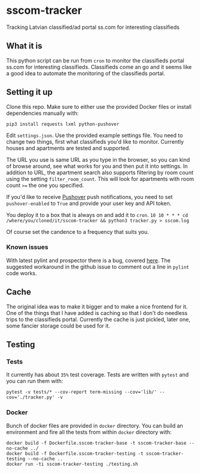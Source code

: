 # sscom-tracker
Tracking Latvian classified/ad portal ss.com for interesting classifieds

## What it is

This python script can be run from `cron` to monitor the classifieds portal ss.com for interesting classifieds.
Classifieds come an go and it seems like a good idea to automate the monitoring of the classifieds portal.

## Setting it up

Clone this repo. Make sure to either use the provided Docker files or install dependencies manually with:

```pip3 install requests lxml python-pushover```

Edit `settings.json`. Use the provided example settings file.
You need to change two things, first what classifieds you'd like to monitor. Currently houses and apartments are tested and supported.

The URL you use is same URL as you type in the browser, so you can kind of browse around, see what works for you and then put it into settings.
In addition to URL, the apartment search also supports filtering by room count using the setting `filter_room_count`.
This will look for apartments with room count `>=` the one you specified.

If you'd like to receive [Pushover](https://pushover.net) push notifications, you need to set `pushover-enabled` to `True` and provide your user key and API token.

You deploy it to a box that is always on and add it to `cron`.
```10 10 * * * cd  /where/you/cloned/it/sscom-tracker && python3 tracker.py > sscom.log```

Of course set the candence to a frequency that suits you.

### Known issues

With latest pylint and prospector there is a bug, covered [here](https://github.com/PyCQA/prospector/issues/393).
The suggested workaround in the github issue to comment out a line in `pylint` code works.

## Cache

The original idea was to make it bigger and to make a nice frontend for it.
One of the things that I have added is caching so that I don't do needless trips to the classifieds portal.
Currently the cache is just pickled, later one, some fancier storage could be used for it.

## Testing

### Tests

It currently has about `35%` test coverage.
Tests are written with `pytest` and you can run them with:

```pytest -v tests/* --cov-report term-missing --cov='lib/' --cov='./tracker.py' -v```

### Docker

Bunch of docker files are provided in `docker` directory.
You can build an environment and fire all the tests from within `docker` directory with:

```
docker build -f Dockerfile.sscom-tracker-base -t sscom-tracker-base --no-cache ../
docker build -f Dockerfile.sscom-tracker-testing -t sscom-tracker-testing --no-cache ..
docker run -ti sscom-tracker-testing ./testing.sh
```
